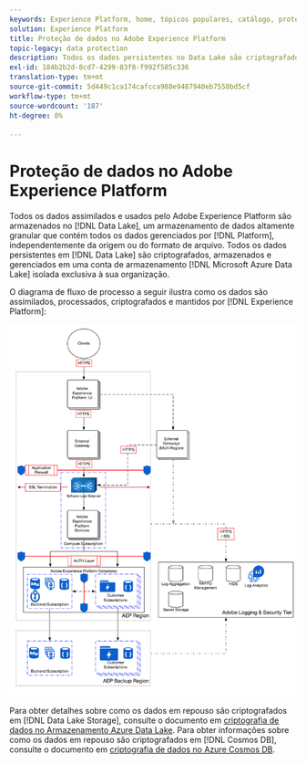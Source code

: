 ```yaml
---
keywords: Experience Platform, home, tópicos populares, catálogo, proteção de dados, criptografar data lake
solution: Experience Platform
title: Proteção de dados no Adobe Experience Platform
topic-legacy: data protection
description: Todos os dados persistentes no Data Lake são criptografados, armazenados e gerenciados em uma conta isolada do Armazenamento Data Lake do Microsoft Azure exclusiva para sua organização. O diagrama de fluxo de processo a seguir ilustra como os dados são assimilados, processados, criptografados e persistentes pelo Experience Platform.
exl-id: 184b2b2d-8cd7-4299-83f8-f992f585c336
translation-type: tm+mt
source-git-commit: 5d449c1ca174cafcca988e9487940eb7550bd5cf
workflow-type: tm+mt
source-wordcount: '187'
ht-degree: 0%

---
```


# Proteção de dados no Adobe Experience Platform

Todos os dados assimilados e usados pelo Adobe Experience Platform são armazenados no [!DNL Data Lake], um armazenamento de dados altamente granular que contém todos os dados gerenciados por [!DNL Platform], independentemente da origem ou do formato de arquivo. Todos os dados persistentes em [!DNL Data Lake] são criptografados, armazenados e gerenciados em uma conta de armazenamento [!DNL Microsoft Azure Data Lake] isolada exclusiva à sua organização.

O diagrama de fluxo de processo a seguir ilustra como os dados são assimilados, processados, criptografados e mantidos por [!DNL Experience Platform]:

![](images/data-protection/flow.png)

Para obter detalhes sobre como os dados em repouso são criptografados em [!DNL Data Lake Storage], consulte o documento em [criptografia de dados no Armazenamento Azure Data Lake](https://docs.microsoft.com/en-us/azure/data-lake-store/data-lake-store-encryption). Para obter informações sobre como os dados em repouso são criptografados em [!DNL Cosmos DB], consulte o documento em [criptografia de dados no Azure Cosmos DB](https://docs.microsoft.com/en-us/azure/cosmos-db/database-encryption-at-rest).

